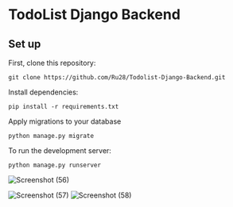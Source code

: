 # TodoList Django Backend 

## Set up

First, clone this repository:
```
git clone https://github.com/Ru28/Todolist-Django-Backend.git
```

Install dependencies:
```
pip install -r requirements.txt
```

Apply migrations to your database
```
python manage.py migrate
```
To run the development server:
```
python manage.py runserver
```


![Screenshot (56)](https://github.com/Ru28/Todolist-Django-Backend/assets/54779977/bd82010c-b57e-4fe4-8fd9-30e29a936bd2)

![Screenshot (57)](https://github.com/Ru28/Todolist-Django-Backend/assets/54779977/9bf7e34a-2a9f-43e8-952a-4aebfc23f3ab)
![Screenshot (58)](https://github.com/Ru28/Todolist-Django-Backend/assets/54779977/426bc125-083e-4951-a44c-3230a1a441d2)
